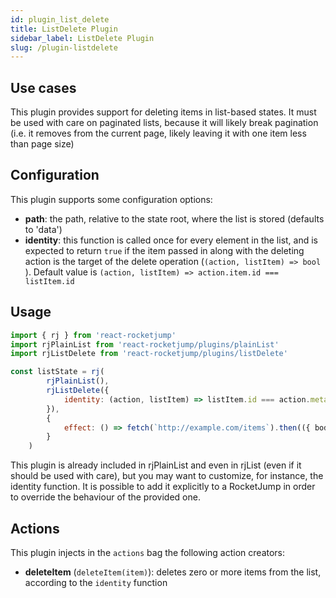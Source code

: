 ```yaml
---
id: plugin_list_delete
title: ListDelete Plugin
sidebar_label: ListDelete Plugin
slug: /plugin-listdelete
---
```

## Use cases

This plugin provides support for deleting items in list-based states. It must be used with care on paginated lists, because it will likely break pagination (i.e. it removes from the current page, likely leaving it with one item less than page size)

## Configuration
This plugin supports some configuration options:
* __path__: the path, relative to the state root, where the list is stored (defaults to 'data')
* __identity__: this function is called once for every element in the list, and is expected to return `true` if the item passed in along with the deleting action is the target of the delete operation (`(action, listItem) => bool` ). Default value is `(action, listItem) => action.item.id === listItem.id`

## Usage
```js
import { rj } from 'react-rocketjump'
import rjPlainList from 'react-rocketjump/plugins/plainList'
import rjListDelete from 'react-rocketjump/plugins/listDelete'

const listState = rj(
        rjPlainList(),
        rjListDelete({
            identity: (action, listItem) => listItem.id === action.meta.name
        }),
        {
            effect: () => fetch(`http://example.com/items`).then(({ body }) => body)
        }
    )
```

This plugin is already included in rjPlainList and even in rjList (even if it should be used with care), but you may want to customize, for instance, the identity function. It is possible to add it explicitly to a RocketJump in order to override the behaviour of the provided one.

## Actions
This plugin injects in the `actions` bag the following action creators:

* __deleteItem__ (`deleteItem(item)`): deletes zero or more items from the list, according to the `identity` function
